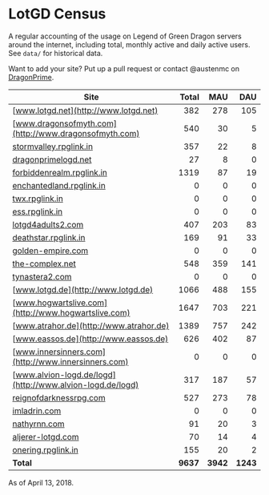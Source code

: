 # LotGD Census
A regular accounting of the usage on Legend of Green Dragon servers around the internet, including total, monthly active and daily active users. See `data/` for historical data.

Want to add your site? Put up a pull request or contact @austenmc on [DragonPrime](http://dragonprime.net).


Site | Total | MAU | DAU
--- | ---:| ---:| ---:
[www.lotgd.net](http://www.lotgd.net)|382|278|105
[www.dragonsofmyth.com](http://www.dragonsofmyth.com)|540|30|5
[stormvalley.rpglink.in](http://stormvalley.rpglink.in)|357|22|8
[dragonprimelogd.net](http://dragonprimelogd.net)|27|8|0
[forbiddenrealm.rpglink.in](http://forbiddenrealm.rpglink.in)|1319|87|19
[enchantedland.rpglink.in](http://enchantedland.rpglink.in)|0|0|0
[twx.rpglink.in](http://twx.rpglink.in)|0|0|0
[ess.rpglink.in](http://ess.rpglink.in)|0|0|0
[lotgd4adults2.com](http://lotgd4adults2.com)|407|203|83
[deathstar.rpglink.in](http://deathstar.rpglink.in)|169|91|33
[golden-empire.com](http://golden-empire.com)|0|0|0
[the-complex.net](http://the-complex.net)|548|359|141
[tynastera2.com](http://tynastera2.com)|0|0|0
[www.lotgd.de](http://www.lotgd.de)|1066|488|155
[www.hogwartslive.com](http://www.hogwartslive.com)|1647|703|221
[www.atrahor.de](http://www.atrahor.de)|1389|757|242
[www.eassos.de](http://www.eassos.de)|626|402|87
[www.innersinners.com](http://www.innersinners.com)|0|0|0
[www.alvion-logd.de/logd](http://www.alvion-logd.de/logd)|317|187|57
[reignofdarknessrpg.com](http://reignofdarknessrpg.com)|527|273|78
[imladrin.com](http://imladrin.com)|0|0|0
[nathyrnn.com](http://nathyrnn.com)|91|20|3
[aljerer-lotgd.com](http://aljerer-lotgd.com)|70|14|4
[onering.rpglink.in](http://onering.rpglink.in)|155|20|2
**Total**|**9637**|**3942**|**1243**

As of April 13, 2018.
